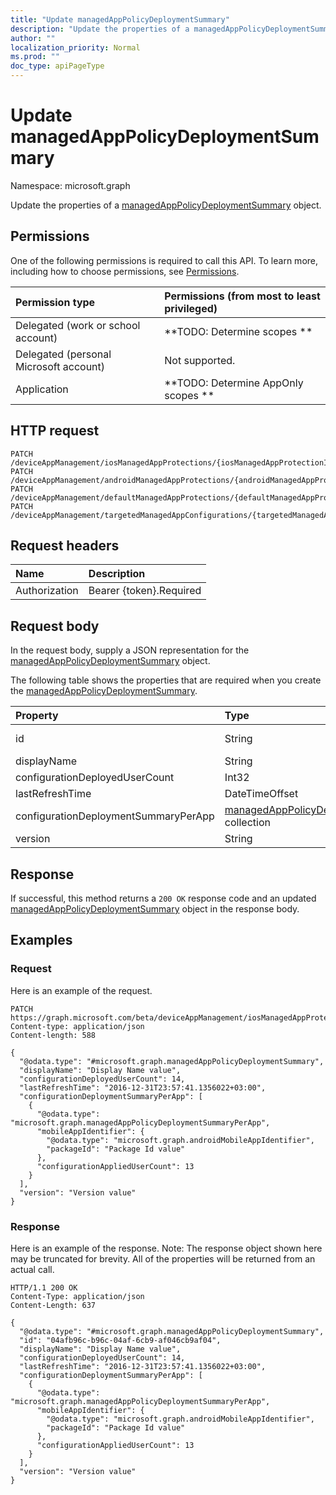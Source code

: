 ```yaml
---
title: "Update managedAppPolicyDeploymentSummary"
description: "Update the properties of a managedAppPolicyDeploymentSummary object."
author: ""
localization_priority: Normal
ms.prod: ""
doc_type: apiPageType
---
```


# Update managedAppPolicyDeploymentSummary

Namespace: microsoft.graph

Update the properties of a [managedAppPolicyDeploymentSummary](../resources/managedapppolicydeploymentsummary.md) object.

## Permissions
One of the following permissions is required to call this API. To learn more, including how to choose permissions, see [Permissions](/concepts/permissions-reference.md).

|Permission type|Permissions (from most to least privileged)|
|:---|:---|
|Delegated (work or school account)|**TODO: Determine scopes **|
|Delegated (personal Microsoft account)|Not supported.|
|Application|**TODO: Determine AppOnly scopes **|

## HTTP request
<!-- {
  "blockType": "ignored"
}
-->
``` http
PATCH /deviceAppManagement/iosManagedAppProtections/{iosManagedAppProtectionId}/deploymentSummary
PATCH /deviceAppManagement/androidManagedAppProtections/{androidManagedAppProtectionId}/deploymentSummary
PATCH /deviceAppManagement/defaultManagedAppProtections/{defaultManagedAppProtectionId}/deploymentSummary
PATCH /deviceAppManagement/targetedManagedAppConfigurations/{targetedManagedAppConfigurationId}/deploymentSummary
```

## Request headers
|Name|Description|
|:---|:---|
|Authorization|Bearer {token}.Required|

## Request body
In the request body, supply a JSON representation for the [managedAppPolicyDeploymentSummary](../resources/managedapppolicydeploymentsummary.md) object.

The following table shows the properties that are required when you create the [managedAppPolicyDeploymentSummary](../resources/managedapppolicydeploymentsummary.md).

|Property|Type|Description|
|:---|:---|:---|
|id|String| Inherited from [entity](../resources/entity.md)|
|displayName|String||
|configurationDeployedUserCount|Int32||
|lastRefreshTime|DateTimeOffset||
|configurationDeploymentSummaryPerApp|[managedAppPolicyDeploymentSummaryPerApp](../resources/managedapppolicydeploymentsummaryperapp.md) collection||
|version|String||



## Response
If successful, this method returns a `200 OK` response code and an updated [managedAppPolicyDeploymentSummary](../resources/managedapppolicydeploymentsummary.md) object in the response body.

## Examples

### Request
Here is an example of the request.
<!-- {
  "blockType": "request",
  "name": "update_managedapppolicydeploymentsummary"
}
-->
``` http
PATCH https://graph.microsoft.com/beta/deviceAppManagement/iosManagedAppProtections/{iosManagedAppProtectionId}/deploymentSummary
Content-type: application/json
Content-length: 588

{
  "@odata.type": "#microsoft.graph.managedAppPolicyDeploymentSummary",
  "displayName": "Display Name value",
  "configurationDeployedUserCount": 14,
  "lastRefreshTime": "2016-12-31T23:57:41.1356022+03:00",
  "configurationDeploymentSummaryPerApp": [
    {
      "@odata.type": "microsoft.graph.managedAppPolicyDeploymentSummaryPerApp",
      "mobileAppIdentifier": {
        "@odata.type": "microsoft.graph.androidMobileAppIdentifier",
        "packageId": "Package Id value"
      },
      "configurationAppliedUserCount": 13
    }
  ],
  "version": "Version value"
}
```

### Response
Here is an example of the response. Note: The response object shown here may be truncated for brevity. All of the properties will be returned from an actual call.
<!-- {
  "blockType": "response",
  "truncated": true
}
-->
``` http
HTTP/1.1 200 OK
Content-Type: application/json
Content-Length: 637

{
  "@odata.type": "#microsoft.graph.managedAppPolicyDeploymentSummary",
  "id": "04afb96c-b96c-04af-6cb9-af046cb9af04",
  "displayName": "Display Name value",
  "configurationDeployedUserCount": 14,
  "lastRefreshTime": "2016-12-31T23:57:41.1356022+03:00",
  "configurationDeploymentSummaryPerApp": [
    {
      "@odata.type": "microsoft.graph.managedAppPolicyDeploymentSummaryPerApp",
      "mobileAppIdentifier": {
        "@odata.type": "microsoft.graph.androidMobileAppIdentifier",
        "packageId": "Package Id value"
      },
      "configurationAppliedUserCount": 13
    }
  ],
  "version": "Version value"
}
```

